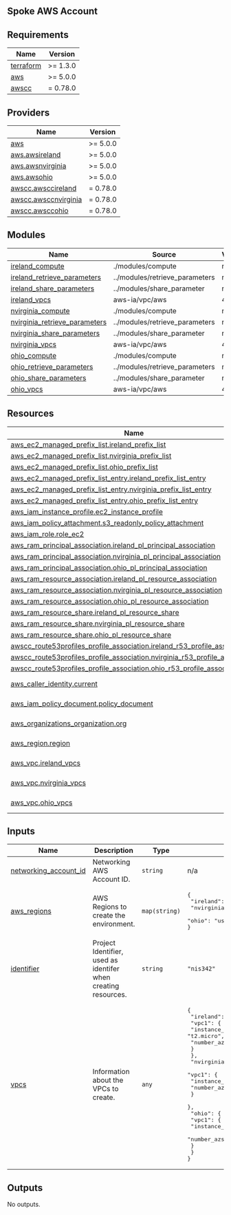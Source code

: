 <!-- BEGIN_TF_DOCS -->
## Spoke AWS Account

## Requirements

| Name | Version |
|------|---------|
| <a name="requirement_terraform"></a> [terraform](#requirement\_terraform) | >= 1.3.0 |
| <a name="requirement_aws"></a> [aws](#requirement\_aws) | >= 5.0.0 |
| <a name="requirement_awscc"></a> [awscc](#requirement\_awscc) | = 0.78.0 |

## Providers

| Name | Version |
|------|---------|
| <a name="provider_aws"></a> [aws](#provider\_aws) | >= 5.0.0 |
| <a name="provider_aws.awsireland"></a> [aws.awsireland](#provider\_aws.awsireland) | >= 5.0.0 |
| <a name="provider_aws.awsnvirginia"></a> [aws.awsnvirginia](#provider\_aws.awsnvirginia) | >= 5.0.0 |
| <a name="provider_aws.awsohio"></a> [aws.awsohio](#provider\_aws.awsohio) | >= 5.0.0 |
| <a name="provider_awscc.awsccireland"></a> [awscc.awsccireland](#provider\_awscc.awsccireland) | = 0.78.0 |
| <a name="provider_awscc.awsccnvirginia"></a> [awscc.awsccnvirginia](#provider\_awscc.awsccnvirginia) | = 0.78.0 |
| <a name="provider_awscc.awsccohio"></a> [awscc.awsccohio](#provider\_awscc.awsccohio) | = 0.78.0 |

## Modules

| Name | Source | Version |
|------|--------|---------|
| <a name="module_ireland_compute"></a> [ireland\_compute](#module\_ireland\_compute) | ./modules/compute | n/a |
| <a name="module_ireland_retrieve_parameters"></a> [ireland\_retrieve\_parameters](#module\_ireland\_retrieve\_parameters) | ../modules/retrieve_parameters | n/a |
| <a name="module_ireland_share_parameters"></a> [ireland\_share\_parameters](#module\_ireland\_share\_parameters) | ../modules/share_parameter | n/a |
| <a name="module_ireland_vpcs"></a> [ireland\_vpcs](#module\_ireland\_vpcs) | aws-ia/vpc/aws | 4.4.2 |
| <a name="module_nvirginia_compute"></a> [nvirginia\_compute](#module\_nvirginia\_compute) | ./modules/compute | n/a |
| <a name="module_nvirginia_retrieve_parameters"></a> [nvirginia\_retrieve\_parameters](#module\_nvirginia\_retrieve\_parameters) | ../modules/retrieve_parameters | n/a |
| <a name="module_nvirginia_share_parameters"></a> [nvirginia\_share\_parameters](#module\_nvirginia\_share\_parameters) | ../modules/share_parameter | n/a |
| <a name="module_nvirginia_vpcs"></a> [nvirginia\_vpcs](#module\_nvirginia\_vpcs) | aws-ia/vpc/aws | 4.4.2 |
| <a name="module_ohio_compute"></a> [ohio\_compute](#module\_ohio\_compute) | ./modules/compute | n/a |
| <a name="module_ohio_retrieve_parameters"></a> [ohio\_retrieve\_parameters](#module\_ohio\_retrieve\_parameters) | ../modules/retrieve_parameters | n/a |
| <a name="module_ohio_share_parameters"></a> [ohio\_share\_parameters](#module\_ohio\_share\_parameters) | ../modules/share_parameter | n/a |
| <a name="module_ohio_vpcs"></a> [ohio\_vpcs](#module\_ohio\_vpcs) | aws-ia/vpc/aws | 4.4.2 |

## Resources

| Name | Type |
|------|------|
| [aws_ec2_managed_prefix_list.ireland_prefix_list](https://registry.terraform.io/providers/hashicorp/aws/latest/docs/resources/ec2_managed_prefix_list) | resource |
| [aws_ec2_managed_prefix_list.nvirginia_prefix_list](https://registry.terraform.io/providers/hashicorp/aws/latest/docs/resources/ec2_managed_prefix_list) | resource |
| [aws_ec2_managed_prefix_list.ohio_prefix_list](https://registry.terraform.io/providers/hashicorp/aws/latest/docs/resources/ec2_managed_prefix_list) | resource |
| [aws_ec2_managed_prefix_list_entry.ireland_prefix_list_entry](https://registry.terraform.io/providers/hashicorp/aws/latest/docs/resources/ec2_managed_prefix_list_entry) | resource |
| [aws_ec2_managed_prefix_list_entry.nvirginia_prefix_list_entry](https://registry.terraform.io/providers/hashicorp/aws/latest/docs/resources/ec2_managed_prefix_list_entry) | resource |
| [aws_ec2_managed_prefix_list_entry.ohio_prefix_list_entry](https://registry.terraform.io/providers/hashicorp/aws/latest/docs/resources/ec2_managed_prefix_list_entry) | resource |
| [aws_iam_instance_profile.ec2_instance_profile](https://registry.terraform.io/providers/hashicorp/aws/latest/docs/resources/iam_instance_profile) | resource |
| [aws_iam_policy_attachment.s3_readonly_policy_attachment](https://registry.terraform.io/providers/hashicorp/aws/latest/docs/resources/iam_policy_attachment) | resource |
| [aws_iam_role.role_ec2](https://registry.terraform.io/providers/hashicorp/aws/latest/docs/resources/iam_role) | resource |
| [aws_ram_principal_association.ireland_pl_principal_association](https://registry.terraform.io/providers/hashicorp/aws/latest/docs/resources/ram_principal_association) | resource |
| [aws_ram_principal_association.nvirginia_pl_principal_association](https://registry.terraform.io/providers/hashicorp/aws/latest/docs/resources/ram_principal_association) | resource |
| [aws_ram_principal_association.ohio_pl_principal_association](https://registry.terraform.io/providers/hashicorp/aws/latest/docs/resources/ram_principal_association) | resource |
| [aws_ram_resource_association.ireland_pl_resource_association](https://registry.terraform.io/providers/hashicorp/aws/latest/docs/resources/ram_resource_association) | resource |
| [aws_ram_resource_association.nvirginia_pl_resource_association](https://registry.terraform.io/providers/hashicorp/aws/latest/docs/resources/ram_resource_association) | resource |
| [aws_ram_resource_association.ohio_pl_resource_association](https://registry.terraform.io/providers/hashicorp/aws/latest/docs/resources/ram_resource_association) | resource |
| [aws_ram_resource_share.ireland_pl_resource_share](https://registry.terraform.io/providers/hashicorp/aws/latest/docs/resources/ram_resource_share) | resource |
| [aws_ram_resource_share.nvirginia_pl_resource_share](https://registry.terraform.io/providers/hashicorp/aws/latest/docs/resources/ram_resource_share) | resource |
| [aws_ram_resource_share.ohio_pl_resource_share](https://registry.terraform.io/providers/hashicorp/aws/latest/docs/resources/ram_resource_share) | resource |
| [awscc_route53profiles_profile_association.ireland_r53_profile_association](https://registry.terraform.io/providers/hashicorp/awscc/0.78.0/docs/resources/route53profiles_profile_association) | resource |
| [awscc_route53profiles_profile_association.nvirginia_r53_profile_association](https://registry.terraform.io/providers/hashicorp/awscc/0.78.0/docs/resources/route53profiles_profile_association) | resource |
| [awscc_route53profiles_profile_association.ohio_r53_profile_association](https://registry.terraform.io/providers/hashicorp/awscc/0.78.0/docs/resources/route53profiles_profile_association) | resource |
| [aws_caller_identity.current](https://registry.terraform.io/providers/hashicorp/aws/latest/docs/data-sources/caller_identity) | data source |
| [aws_iam_policy_document.policy_document](https://registry.terraform.io/providers/hashicorp/aws/latest/docs/data-sources/iam_policy_document) | data source |
| [aws_organizations_organization.org](https://registry.terraform.io/providers/hashicorp/aws/latest/docs/data-sources/organizations_organization) | data source |
| [aws_region.region](https://registry.terraform.io/providers/hashicorp/aws/latest/docs/data-sources/region) | data source |
| [aws_vpc.ireland_vpcs](https://registry.terraform.io/providers/hashicorp/aws/latest/docs/data-sources/vpc) | data source |
| [aws_vpc.nvirginia_vpcs](https://registry.terraform.io/providers/hashicorp/aws/latest/docs/data-sources/vpc) | data source |
| [aws_vpc.ohio_vpcs](https://registry.terraform.io/providers/hashicorp/aws/latest/docs/data-sources/vpc) | data source |

## Inputs

| Name | Description | Type | Default | Required |
|------|-------------|------|---------|:--------:|
| <a name="input_networking_account_id"></a> [networking\_account\_id](#input\_networking\_account\_id) | Networking AWS Account ID. | `string` | n/a | yes |
| <a name="input_aws_regions"></a> [aws\_regions](#input\_aws\_regions) | AWS Regions to create the environment. | `map(string)` | <pre>{<br>  "ireland": "eu-west-1",<br>  "nvirginia": "us-east-1",<br>  "ohio": "us-east-2"<br>}</pre> | no |
| <a name="input_identifier"></a> [identifier](#input\_identifier) | Project Identifier, used as identifer when creating resources. | `string` | `"nis342"` | no |
| <a name="input_vpcs"></a> [vpcs](#input\_vpcs) | Information about the VPCs to create. | `any` | <pre>{<br>  "ireland": {<br>    "vpc1": {<br>      "instance_type": "t2.micro",<br>      "number_azs": 2<br>    }<br>  },<br>  "nvirginia": {<br>    "vpc1": {<br>      "instance_type": "t2.micro",<br>      "number_azs": 2<br>    }<br>  },<br>  "ohio": {<br>    "vpc1": {<br>      "instance_type": "t2.micro",<br>      "number_azs": 2<br>    }<br>  }<br>}</pre> | no |

## Outputs

No outputs.
<!-- END_TF_DOCS -->
